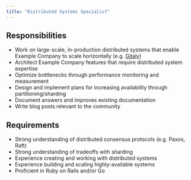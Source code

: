 ```yaml
---
title: "Distributed Systems Specialist"
---
```


## Responsibilities

- Work on large-scale, in-production distributed systems that enable Example Company to scale horizontally (e.g. [Gitaly](https://example_company.com/example_company-org/gitaly/tree/master))
- Architect Example Company features that require distributed system expertise
- Optimize bottlenecks through performance monitoring and measurement
- Design and implement plans for increasing availability through partitioning/sharding
- Document answers and improves existing documentation
- Write blog posts relevant to the community

## Requirements

- Strong understanding of distributed consensus protocols (e.g. Paxos, Raft)
- Strong understanding of tradeoffs with sharding
- Experience creating and working with distributed systems
- Experience building and scaling highly-available systems
- Proficient in Ruby on Rails and/or Go
